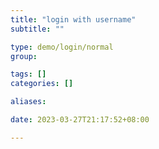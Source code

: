 ```yaml
---
title: "login with username"
subtitle: ""

type: demo/login/normal
group:

tags: []
categories: []

aliases:

date: 2023-03-27T21:17:52+08:00

---
```



